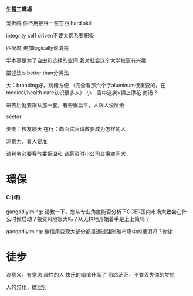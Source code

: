 #### 生醫工職場
爱折腾
你不用牺牲一些东西
hard skill

integrity
self driven不要太佛系要积极

匹配度
更加logically说清楚

学本事是为了自由和选择的空间
我对社会这个大学校更有兴趣

描述法is better than分类法

大：branding好，跳槽方便
（完全看那六个字aluminum很重要的，在medical/health care认识很多人）
小：雪中送炭>锦上添花
商汤？

进去后就要跟从那一套，有些很扁平，人跟人没层级

sector

麦麦：校友聊天
在行：向面试官请教要成为怎样的人

洞察力，看人要准

谈判务必要客气委婉温和
谈薪资时小公司交换空间大

# 環保
#### C中和
gangadiyiming:
请教一下，您从专业角度能否分析下CCER国内市场大致会在什么时候启动？投资风险很大吗？从无林地开始着手是上上策吗？

gangadiyiming:
碳信用变现大部分都是通过强制碳市场中的抵消吗？谢谢


# 徒步 
没意义，有意思
理性的人
快乐的阈值升高了
前路茫茫，不要丢失你的梦想

人的异化，螺丝钉


